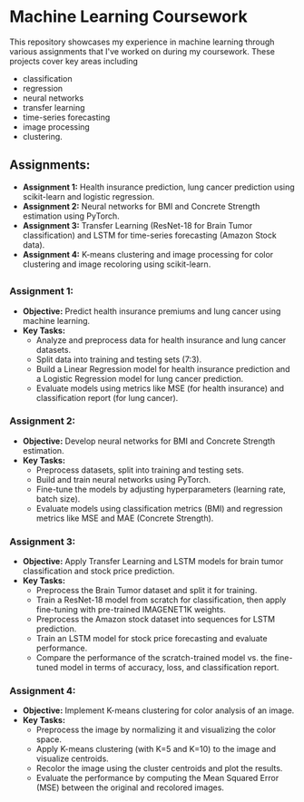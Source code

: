 # Machine Learning Coursework

This repository showcases my experience in machine learning through various assignments that I've worked on during my coursework.
These projects cover key areas including 
- classification
- regression
- neural networks
- transfer learning
- time-series forecasting
- image processing
- clustering. 

## Assignments:

- **Assignment 1:** Health insurance prediction, lung cancer prediction using scikit-learn and logistic regression.
- **Assignment 2:** Neural networks for BMI and Concrete Strength estimation using PyTorch.
- **Assignment 3:** Transfer Learning (ResNet-18 for Brain Tumor classification) and LSTM for time-series forecasting (Amazon Stock data).
- **Assignment 4:** K-means clustering and image processing for color clustering and image recoloring using scikit-learn.
## 
### Assignment 1:
- **Objective:** Predict health insurance premiums and lung cancer using machine learning.
- **Key Tasks:**
  - Analyze and preprocess data for health insurance and lung cancer datasets.
  - Split data into training and testing sets (7:3).
  - Build a Linear Regression model for health insurance prediction and a Logistic Regression model for lung cancer prediction.
  - Evaluate models using metrics like MSE (for health insurance) and classification report (for lung cancer).

### Assignment 2:
- **Objective:** Develop neural networks for BMI and Concrete Strength estimation.
- **Key Tasks:**
  - Preprocess datasets, split into training and testing sets.
  - Build and train neural networks using PyTorch.
  - Fine-tune the models by adjusting hyperparameters (learning rate, batch size).
  - Evaluate models using classification metrics (BMI) and regression metrics like MSE and MAE (Concrete Strength).

### Assignment 3:
- **Objective:** Apply Transfer Learning and LSTM models for brain tumor classification and stock price prediction.
- **Key Tasks:**
  - Preprocess the Brain Tumor dataset and split it for training.
  - Train a ResNet-18 model from scratch for classification, then apply fine-tuning with pre-trained IMAGENET1K weights.
  - Preprocess the Amazon stock dataset into sequences for LSTM prediction.
  - Train an LSTM model for stock price forecasting and evaluate performance.
  - Compare the performance of the scratch-trained model vs. the fine-tuned model in terms of accuracy, loss, and classification report.

### Assignment 4:
- **Objective:** Implement K-means clustering for color analysis of an image.
- **Key Tasks:**
  - Preprocess the image by normalizing it and visualizing the color space.
  - Apply K-means clustering (with K=5 and K=10) to the image and visualize centroids.
  - Recolor the image using the cluster centroids and plot the results.
  - Evaluate the performance by computing the Mean Squared Error (MSE) between the original and recolored images.
